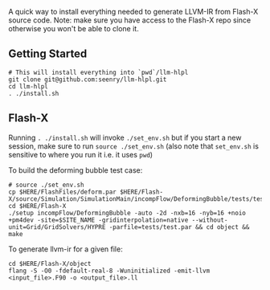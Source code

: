 A quick way to install everything needed to generate LLVM-IR from Flash-X source code. Note: make sure you have access to the Flash-X repo since otherwise you won't be able to clone it.

## Getting Started
```
# This will install everything into `pwd`/llm-hlpl
git clone git@github.com:seenry/llm-hlpl.git
cd llm-hlpl
. ./install.sh
```

## Flash-X
Running `. ./install.sh` will invoke `./set_env.sh` but if you start a new session, make sure to run `source ./set_env.sh` (also note that `set_env.sh` is sensitive to where you run it i.e. it uses `pwd`)

To build the deforming bubble test case:
```
# source ./set_env.sh
cp $HERE/FlashFiles/deform.par $HERE/Flash-X/source/Simulation/SimulationMain/incompFlow/DeformingBubble/tests/test.par
cd $HERE/Flash-X
./setup incompFlow/DeformingBubble -auto -2d -nxb=16 -nyb=16 +noio +pm4dev -site=$SITE_NAME -gridinterpolation=native --without-unit=Grid/GridSolvers/HYPRE -parfile=tests/test.par && cd object && make
```

To generate llvm-ir for a given file:
```
cd $HERE/Flash-X/object
flang -S -O0 -fdefault-real-8 -Wuninitialized -emit-llvm <input_file>.F90 -o <output_file>.ll
```
